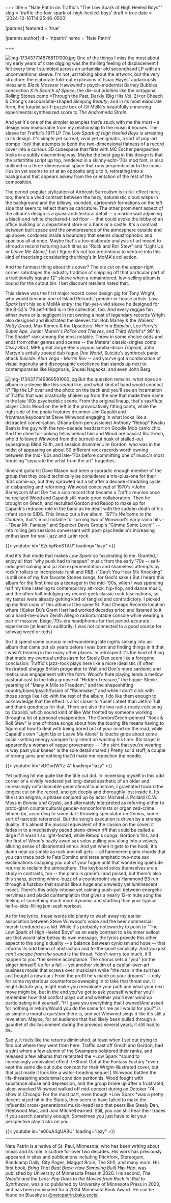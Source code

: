 +++
title = "Nate Patrin on Traffic's \"The Low Spark of High Heeled Boys\""
slug = 'traffic-the-low-spark-of-high-heeled-boys'
draft = true
date = '2024-12-16T14:25:46-0500'

[params]
  featured = 'true'

  [params.author]
    id = 'npatrin'
    name = 'Nate Patrin'

+++

![img-1734377146768117000.jpg](./img-1734377146768117000.jpg)
One of the things I miss the most about my early years of crate digging was the
thrilling feeling of displacement I felt every time I stumbled across an
unfamiliar old secondhand LP with an unconventional sleeve. I'm not just talking
about the artwork, but the very structure: the elaborate fold-out explosions of
Isaac Hayes' audaciously messianic *Black Moses*or Hawkwind's psych-modernist
Barney Bubbles concoction *X In Search of Space*; the die-cut oddities like the
octagonal Rolling Stones comp *Through the Past, Darkly (Big Hits Vol. 2)*or
Cheech & Chong's secobarbital-shaped *Sleeping Beauty*; and in its most
elaborate form, the futurist sci-fi puzzle box of Gil Mellé's beautifully
unnerving experimental synthesized score to *The Andromeda Strain*. 

And yet it's one of the simpler examples that’s stuck with me the most – a
design now inseparable from my relationship to the music it houses. The sleeve
for Traffic's 1971 LP *The Low Spark of High Heeled Boys* is arresting in its
design. It's simple yet surreal, vivid yet enigmatic, a sort of pop-art trompe
l'oeil that attempts to bend the two-dimensional flatness of a record cover into
a curious 3D cubespace that flirts with MC Escher perspective tricks in a subtly
disorienting way. Maybe the best gag in this design is that the artist/title
script up top, rendered in a skinny echt-'70s mod font, is also outlined in a
three-dimensional space that runs perpendicular to the cubic illusion yet seems
to sit at an opposite angle to it, retreating into a background that appears
askew from the orientation of the rest of the composition. 

The period-popular stylization of Airbrush Surrealism is in full effect here,
too; there's a vivid contrast between the hazy, naturalistic cloud wisps in the
background and the billowy, rounded, cartoonish formations on the left side that
seem to reflect them as caricature. The other prominent aspect of the album's
design is a quasi-architectural detail -- a marble wall adjoining a
black-and-white checkered-tiled floor -- that could evoke the lobby of an office
building or a department store or a bank or a castle. It's a contrast between
built space and the omnipresence of the atmosphere outside and up above,
cordoned inside a boundary that seems claustrophobic and spacious all at once.
Maybe that's a too-elaborate analysis of art meant to shroud a record featuring
such titles as "Rock and Roll Stew" and "Light Up or Leave Me Alone," but I
figure it's not too pretentious to venture into this kind of theorizing
considering the thing's in MoMA's collection.

And the funniest thing about this cover? The die cut on the upper-right corner
sabotages the industry tradition of snipping off that particular part of a
traditionally square 12" sleeve when a remaindered, low-selling album is bound
for the cutout bin. I bet discount retailers hated that.

This sleeve was the first major record cover design gig for Tony Wright, who
would become one of Island Records' premier in-house artists. *Low Spark* isn't
his sole MoMA entry; the flat-yet-vivid sleeve he designed for the B-52's '79
self-titled is in the collection, too. And every reggae fan either owns or is
negligent in not owning a host of legendary records Wright also designed and
illustrated the sleeves for: Bob Marley & the Wailers' *Natty Dread*, Max Romeo
& the Upsetters' *War in a Babylon*, Lee Perry's *Super Ape*, Junior Murvin's
*Police and Thieves*, and Third World's* 96° In The Shade* rank among the most
notable. Throw in some choice odds and ends from other genres and scenes -- the
Meters' classic-singles comp *Cissy Strut*, MPB great Jorge Ben's joyous
samba-disco *Tropical*, John Martyn's artfully zooted dub fugue *One World*,
Suicide's synthrock panic attack *Suicide: Alan Vega - Martin Rev* -- and you've
got a combination of visual ingenuity and discographic excellence that stands up
next to contemporaries like Hipgnosis, Shusei Nagaoka, and even John Berg.

![img-1734377146869591000.jpg](./img-1734377146869591000.jpg)
But the question remains: what does an album in a sleeve like this *sound* like,
and what kind of band would concoct it? Flip the LP over and the photo on the
back and you'll see an incarnation of Traffic that was drastically shaken up
from the one that made their name in the late '60s psychedelic scene. From the
original lineup, that's sax/flute player Chris Wood on the left in the
provocatively fitting pants, while the right side of the photo features drummer
Jim Capaldi and frontman/keyboardist Steve Winwood engaging in what looks like a
distracted conversation. Ghana-born percussionist Anthony "Rebop" Kwaku Baah is
the guy with the two-decade headstart on Goodie Mob camo chic. And the
cheerful-looking fellas behind him and Wood are bassist Ric Grech, who'd
followed Winwood from the burned-out husk of stalled-out supergroup Blind Faith,
and session drummer Jim Gordon, who was in the midst of appearing on about 50
different rock records worth owning between the mid-'60s and late-'70s before
committing one of music's most troubling "separate the artist from the art"
tragedies. 

Itinerant guitarist Dave Mason had been a sporadic enough member of the group
that they could technically be considered a trio-plus-one for their '60s
come-up, but they sprawled out a bit after a decade-straddling cycle of
disbanding and reforming. Winwood conceived of 1970's *John Barleycorn Must Die
*as a solo record that became a Traffic reunion once he realized Wood and
Capaldi still made good collaborators. Then he brought on Grech, and recruited
Gordon and Rebop to make up for Capaldi's reduced role in the band as he dealt
with the sudden death of his infant son to SIDS. This lineup cut a live album,
1971's *Welcome to the Canteen*, that's most notable for turning two of
Winwood's early radio hits -- "Dear Mr. Fantasy" and Spencer Davis Group's
"Gimme Some Lovin'" -- into roiling jam sessions conversant with
post-psychedelia's increasing enthusiasm for soul-jazz and Latin rock.

{{< youtube id="E2ubpNmSTAU" loading="lazy" >}}

And it's that mode that makes *Low Spark* so fascinating to me. Granted, I enjoy
all that "why punk had to happen" music from the early '70s -- self-indulgent
soloing and jazzbo experimentation and shameless attempts by rock'n'rollers to
incorporate funk and R&B. ("Can't You Hear Me Knocking" is still one of my five
favorite Stones songs, for God's sake.) But I heard this album for the first
time as a teenager in the mid-'90s, when I was spending half my time listening
to contemporary alt-rock, hip-hop, and dance music, and the other half indulging
my record-geek classic rock fascinations, so my tastes were already getting kind
of tangled and contradictory. I picked up my first copy of this album at the
same St. Paul Cheapo Records location where Hüsker Dü’s Grant Hart had worked
decades prior, and listened to it on a hand-me-down Zenith Allegro
radio/turntable console while wearing a pair of massive, beige,'70s-era
headphones for that period-accurate experience (at least in auditorily; I was
not connected to a good source for schwag weed or reds).

So I'd spend some curious mind-wandering late nights sinking into an album that
came out six years before I was born and finding things in it that I wasn't
hearing in too many other places. In retrospect it's the kind of thing that made
my eventual enthusiasm for Steely Dan seem like a foregone conclusion: Traffic's
jazz-rock plays here like a more idealistic (if often frustrated) shaggy British
progenitor to Walt and Don's more sardonic and meticulous engagement with the
form. Wood's flute playing lends a mellow pastoral cast to the folky groove of
"Hidden Treasure," the hippie-Stevie yearning of "Many A Mile to Freedom," and
the shapeshifting country/blues/psych/fusion of "Rainmaker," and while I don't
click with those songs like I do with the rest of the album, I do like them
enough to acknowledge that the effect is a lot closer to Yusef Lateef than
Jethro Tull and thank goodness for that. There are also the two radio-ready cuts
sung by Capaldi, which sound kind of like War fronted by someone working through
a lot of personal exasperation. The Gordon/Grech-penned "Rock & Roll Stew" is
one of those songs about how the touring life means having to figure out how to
deal with being bored out of your mind on the road, while Capaldi's own "Light
Up or Leave Me Alone" is louche gripe about some social-setting energy vampire
fully intent on wasting his time. (Its target is apparently a woman of vague
provenance -- "the skirt that you're wearing is way past your knees" is the sole
detail shared.) Pretty solid stuff, a couple of strong jams and nothing that'd
make me reposition the needle.

{{< youtube id="vDGorIWYz-A" loading="lazy" >}}

Yet nothing hit me quite like the title cut did. In immersing myself in this odd
corner of a vividly rendered yet long-dated aesthetic of an older and
increasingly unfashionable generational touchstone, I gravitated toward the
longest cut on the record, and got deeply and thoroughly lost inside it. Its
title is an enigma, a phrase conjured up by actor Michael J. Pollard (C.W. Moss
in *Bonnie and Clyde*), and alternately interpreted as referring either to
proto-glam countercultural gender-nonconformists or organized-crime hitmen (or,
according to some dart-throwing speculator on Genius, some sort of narcotic
reference). But the song's execution is driven by a strange duality. It's almost
the musical equivalent of the illusion on the cover: it fades in to a
meditatively paced piano-driven riff that could be called a dirge if it wasn't
so light-footed, while Rebop's conga, Gordon's fills, and the first of Wood's
hazily awed sax solos pulling you along into a velvety, alluring sense of
disoriented ennui. And yet when it gets to the hook, it's damn near as simple as
rock and roll gets -- all hammered piano chords that you can trace back to Fats
Domino and terse emphatic two-note sax exclamations snapping you out of your
fugue until that wandering quietude returns to reclaim the atmosphere. The
keyboard solos themselves are a study in contrasts, too -- the piano is graceful
and poised, but there's also this sharp, piercing whine-buzz of a counterpoint
via a Hammond B3 run through a fuzzbox that sounds like a huge and unwieldy yet
luminescent insect. There's this oddly intense yet calming push-pull between
energetic nerviness and placid contemplation that gives a nearly 12-minute song
the feeling of something much more dynamic and startling than your typical
half-a-side-filling jam-sesh workout.

As for the lyrics, those words did plenty to wash away my earlier association
between Steve Winwood's voice and the beer commercial mersh I endured as a kid.
While it's probably noteworthy to point to "The Low Spark of High Heeled Boys"
as an early contrast to a bummer sellout arc that would later betray its own
message, the lyrics provide this other aspect to the song's duality -- a balance
between cynicism and hope -- that informs its odd blend of abstraction and
to-the-point simplicity. *And you just can't escape from the sound* is the
threat, *don't worry too much, it'll happen to you *the serene acceptance. The
chorus sets a "you" (or the singer himself) up for a fall -- yet another victim
of a capital-over-art business model that screws over musicians while "the man
in the suit has just bought a new car / From the profit he's made on your
dreams" -- only for some mysterious counterforce sweeping in to take that threat
out. It might disturb you, might make you reevaluate your path and what your
next move might be, but in the end you've got to ask yourself whether you'll
remember how that conflict plays out and whether you'll ever wind up
participating in it yourself. "If I gave you everything that I owned/And asked
for nothing in return/Would you do the same for me as I would for you?" is as
simple a moral a question there is, and yet Winwood sings it like it's still a
revelation. Maybe, for an audience that had likely been pulled through a
gauntlet of disillusionment during the previous several years, it still had to
be.

Sadly, it feels like the returns diminished, at least when I set out trying to
find out where they went from here. Traffic cast off Grech and Gordon, had a
stint where a few alumni of the Swampers bolstered their ranks, and released a
few albums that reiterated the *Low Spark *sound to increasingly ambivalent
effect. (*Shoot Out at the Fantasy Factory *even kept the same die cut cube
concept for their Wright-illustrated cover, but that just made it look like a
water-treading sequel.) Winwood battled the life-threatening abdominal condition
peritonitis, Wood fought with substance abuse and depression, and the group
broke up after a frustrated, ulcer-wracked Winwood walked off mid-concert during
an October '74 show in Chicago. For the most part, even though *Low Spark *was a
pretty decent-sized hit in the States, they seem to have failed to make the
influential cross-generational music-head leap that peers like Steely Dan,
Fleetwood Mac, and Joni Mitchell earned. Still, you can still hear their traces
if you search carefully enough. Sometimes you just have to let your perspective
play tricks on you.

{{< youtube id="e00uA4gUABU" loading="lazy" >}}

---

Nate Patrin is a native of St. Paul, Minnesota, who has been writing about music
and its role in culture for over two decades. His work has previously appeared in sites and publications including
Pitchfork, Stereogum, Bandcamp Daily, City Pages, Maggot Brain, The Shfl, and many more. His first book, *Bring
That Beat Back: How Sampling Built Hip-Hop*, was published by University of Minnesota Press in 2020. His second,
*The Needle and the Lens: Pop Goes to the Movies from Rock 'n' Roll to Synthwave*, was also published by
University of Minnesota Press in 2023, and has been nominated for a 2024
Minnesota Book Award. He can be found on Bluesky at [@natepatrin.bsky.social](https://bsky.app/profile/natepatrin.bsky.social)
